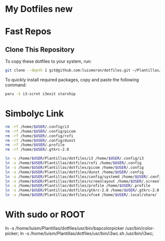 # My Dotfiles new

# Fast Repos

## Clone This Repository

To copy these dotfiles to your system, run:

```sh
git clone --depth 1 git@github.com:luismoron/dotfiles.git ~/Plantillas/dotfiles
```

To quickly install required packages, copy and paste the following command:

```sh
paru -S i3-scrot i3exit starship
```

# Simbolyc Link

```sh
rm -rf /home/$USER/.config/i3
rm -rf /home/$USER/.config/picom
rm -rf /home/$USER/.config/rofi
rm -rf /home/$USER/.config/dunst
rm -rf /home/$USER/.profile
rm -rf /home/$USER/.gtkrc-2.0

ln -s /home/$USER/Plantillas/dotfiles/i3 /home/$USER/.config/i3
ln -s /home/$USER/Plantillas/dotfiles/rofi /home/$USER/.config
ln -s /home/$USER/Plantillas/dotfiles/picom /home/$USER/.config
ln -s /home/$USER/Plantillas/dotfiles/dunst /home/$USER/.config
ln -s /home/$USER/Plantillas/dotfiles/config/systemd /home/$USER/.config
ln -s /home/$USER/Plantillas/dotfiles/screenlayout /home/$USER/.screenlayout
ln -s /home/$USER/Plantillas/dotfiles/profile /home/$USER/.profile
ln -s /home/$USER/Plantillas/dotfiles/gtkrc-2.0 /home/$USER/.gtkrc-2.0
ln -s /home/$USER/Plantillas/dotfiles/xfce4 /home/$USER/.local/share/
```

# With sudo or ROOT

ln -s /home/luism/Plantillas/dotfiles/usr/bin/bspcolorpicker /usr/bin/color-picker;
ln -s /home/luism/Plantillas/dotfiles/usr/bin/i3wc.sh /usr/bin/i3wc;
